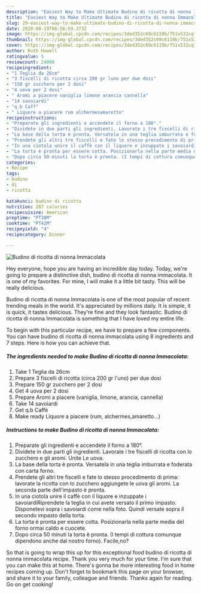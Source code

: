 ```yaml
---
description: "Easiest Way to Make Ultimate Budino di ricotta di nonna Immacolata"
title: "Easiest Way to Make Ultimate Budino di ricotta di nonna Immacolata"
slug: 29-easiest-way-to-make-ultimate-budino-di-ricotta-di-nonna-immacolata
date: 2020-08-19T06:56:59.373Z
image: https://img-global.cpcdn.com/recipes/3ded352c69c6119b/751x532cq70/budino-di-ricotta-di-nonna-immacolata-recipe-main-photo.jpg
thumbnail: https://img-global.cpcdn.com/recipes/3ded352c69c6119b/751x532cq70/budino-di-ricotta-di-nonna-immacolata-recipe-main-photo.jpg
cover: https://img-global.cpcdn.com/recipes/3ded352c69c6119b/751x532cq70/budino-di-ricotta-di-nonna-immacolata-recipe-main-photo.jpg
author: Ruth Howell
ratingvalue: 5
reviewcount: 24088
recipeingredient:
- "1 Teglia da 26cm"
- "3 fiscelli di ricotta circa 200 gr luno per due dosi"
- "150 gr zucchero per 2 dosi"
- "4 uova per 2 dosi"
- " Aromi a piacere vaniglia limone arancia cannella"
- "14 savoiardi"
- "q.b Caff"
- " Liquore a piacere rum alchermesamaretto"
recipeinstructions:
- "Preparate gli ingredienti e accendete il forno a 180°."
- "Dividete in due parti gli ingredienti. Lavorate i tre fiscelli di ricotta con lo zucchero e gli aromi. Unite Le uova."
- "La base della torta è pronta. Versatela in una teglia imburrata e foderata con carta forno."
- "Prendete gli altri tre fiscelli e fate lo stesso procedimento di prima: lavorate la ricotta con lo zucchero aggiungete le uova gli aromi. La seconda parte dell&#39;impasto è pronta."
- "In una ciotola unire il caffè con il liquore e inzuppate i savoiardiRiprendete la teglia in cui avete versato il primo impasto. Disponetevi sopra i savoiardi come nella foto. Quindi versate sopra il secondo impasto della torta."
- "La torta è pronta per essere cotta. Posizionarla nella parte media del forno ormai caldo e cuocete."
- "Dopo circa 50 minuti la torta è pronta. (I tempi di cottura comunque dipendono anche dal nostro forno). Facile,no?"
categories:
- Recipe
tags:
- budino
- di
- ricotta

katakunci: budino di ricotta 
nutrition: 287 calories
recipecuisine: American
preptime: "PT38M"
cooktime: "PT42M"
recipeyield: "4"
recipecategory: Dinner

---
```



![Budino di ricotta di nonna Immacolata](https://img-global.cpcdn.com/recipes/3ded352c69c6119b/751x532cq70/budino-di-ricotta-di-nonna-immacolata-recipe-main-photo.jpg)

Hey everyone, hope you are having an incredible day today. Today, we're going to prepare a distinctive dish, budino di ricotta di nonna immacolata. It is one of my favorites. For mine, I will make it a little bit tasty. This will be really delicious.



Budino di ricotta di nonna Immacolata is one of the most popular of recent trending meals in the world. It's appreciated by millions daily. It is simple, it is quick, it tastes delicious. They're fine and they look fantastic. Budino di ricotta di nonna Immacolata is something that I have loved my entire life.


To begin with this particular recipe, we have to prepare a few components. You can have budino di ricotta di nonna immacolata using 8 ingredients and 7 steps. Here is how you can achieve that.

<!--inarticleads1-->

##### The ingredients needed to make Budino di ricotta di nonna Immacolata:

1. Take 1 Teglia da 26cm
1. Prepare 3 fiscelli di ricotta (circa 200 gr l&#39;uno) per due dosi
1. Prepare 150 gr zucchero per 2 dosi
1. Get 4 uova per 2 dosi
1. Prepare  Aromi a piacere (vaniglia, limone, arancia, cannella)
1. Take 14 savoiardi
1. Get q.b Caffè
1. Make ready  Liquore a piacere (rum, alchermes,amaretto...)




<!--inarticleads2-->

##### Instructions to make Budino di ricotta di nonna Immacolata:

1. Preparate gli ingredienti e accendete il forno a 180°.
1. Dividete in due parti gli ingredienti. Lavorate i tre fiscelli di ricotta con lo zucchero e gli aromi. Unite Le uova.
1. La base della torta è pronta. Versatela in una teglia imburrata e foderata con carta forno.
1. Prendete gli altri tre fiscelli e fate lo stesso procedimento di prima: lavorate la ricotta con lo zucchero aggiungete le uova gli aromi. La seconda parte dell&#39;impasto è pronta.
1. In una ciotola unire il caffè con il liquore e inzuppate i savoiardiRiprendete la teglia in cui avete versato il primo impasto. Disponetevi sopra i savoiardi come nella foto. Quindi versate sopra il secondo impasto della torta.
1. La torta è pronta per essere cotta. Posizionarla nella parte media del forno ormai caldo e cuocete.
1. Dopo circa 50 minuti la torta è pronta. (I tempi di cottura comunque dipendono anche dal nostro forno). Facile,no?




So that is going to wrap this up for this exceptional food budino di ricotta di nonna immacolata recipe. Thank you very much for your time. I'm sure that you can make this at home. There's gonna be more interesting food in home recipes coming up. Don't forget to bookmark this page on your browser, and share it to your family, colleague and friends. Thanks again for reading. Go on get cooking!
